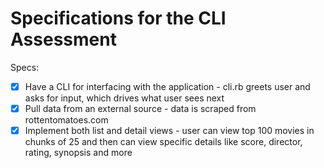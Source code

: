 # Specifications for the CLI Assessment

Specs:
- [x] Have a CLI for interfacing with the application - cli.rb greets user and asks for input, which drives what user sees next
- [x] Pull data from an external source - data is scraped from rottentomatoes.com
- [x] Implement both list and detail views - user can view top 100 movies in chunks of 25 and then can view specific details like score, director, rating, synopsis and more
